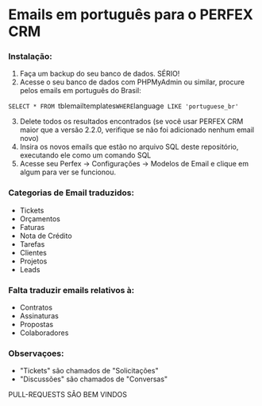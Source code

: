 # Emails em português para o PERFEX CRM

### Instalação:

1. Faça um backup do seu banco de dados. SÉRIO!
2. Acesse o seu banco de dados com PHPMyAdmin ou similar, procure pelos emails em português do Brasil:

`SELECT * FROM `tblemailtemplates` WHERE `language` LIKE 'portuguese_br'`

3. Delete todos os resultados encontrados (se você usar PERFEX CRM maior que a versão 2.2.0, verifique se não foi adicionado nenhum email novo)
4. Insira os novos emails que estão no arquivo SQL deste repositório, executando ele como um comando SQL
5. Acesse seu Perfex -> Configurações -> Modelos de Email e clique em algum para ver se funcionou.

### Categorias de Email traduzidos:
- Tickets
- Orçamentos
- Faturas
- Nota de Crédito
- Tarefas
- Clientes
- Projetos
- Leads

### Falta traduzir emails relativos à:
- Contratos
- Assinaturas
- Propostas
- Colaboradores

### Observaçoes:
- "Tickets" são chamados de "Solicitações"
- "Discussões" são chamados de "Conversas"

PULL-REQUESTS SÃO BEM VINDOS
